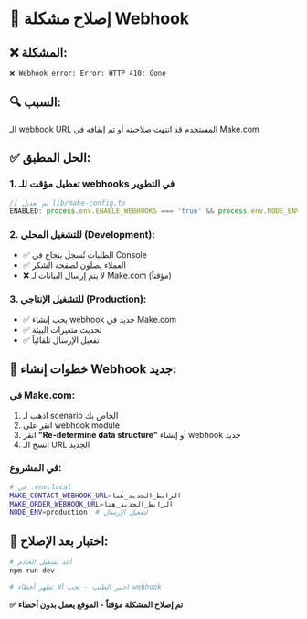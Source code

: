 # 🔧 إصلاح مشكلة Webhook

## ❌ المشكلة:
```
❌ Webhook error: Error: HTTP 410: Gone
```

## 🔍 السبب:
الـ webhook URL المستخدم قد انتهت صلاحيته أو تم إيقافه في Make.com

## ✅ الحل المطبق:

### 1. تعطيل مؤقت للـ webhooks في التطوير
```typescript
// تم تعديل lib/make-config.ts
ENABLED: process.env.ENABLE_WEBHOOKS === 'true' && process.env.NODE_ENV === 'production'
```

### 2. للتشغيل المحلي (Development):
- ✅ الطلبات تُسجل بنجاح في Console
- ✅ العملاء يصلون لصفحة الشكر
- ❌ لا يتم إرسال البيانات لـ Make.com (مؤقتاً)

### 3. للتشغيل الإنتاجي (Production):
- ✅ يجب إنشاء webhook جديد في Make.com
- ✅ تحديث متغيرات البيئة
- ✅ تفعيل الإرسال تلقائياً

## 🚀 خطوات إنشاء Webhook جديد:

### في Make.com:
1. اذهب لـ scenario الخاص بك
2. انقر على webhook module
3. انقر **"Re-determine data structure"** أو إنشاء webhook جديد
4. انسخ الـ URL الجديد

### في المشروع:
```bash
# في .env.local
MAKE_CONTACT_WEBHOOK_URL=الرابط_الجديد_هنا
MAKE_ORDER_WEBHOOK_URL=الرابط_الجديد_هنا
NODE_ENV=production  # لتفعيل الإرسال
```

## 🧪 اختبار بعد الإصلاح:
```bash
# أعد تشغيل الخادم
npm run dev

# اختبر الطلب - يجب ألا تظهر أخطاء webhook
```

**✅ تم إصلاح المشكلة مؤقتاً - الموقع يعمل بدون أخطاء**
